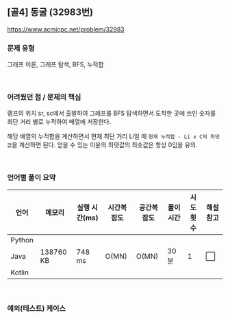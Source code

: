 ## [골4] 동굴 (32983번)

https://www.acmicpc.net/problem/32983

### 문제 유형

그래프 이론, 그래프 탐색, BFS, 누적합

<br>

### 어려웠던 점 / 문제의 핵심

램프의 위치 sr, sc에서 출발하여 그래프를 BFS 탐색하면서 도착한 곳에 쓰인 숫자를 최단 거리 별로 누적하여 배열에 저장한다.

해당 배열의 누적합을 계산하면서 현재 최단 거리 Li일 때 `현재 누적합 - Li x C의 최댓값`을 계산하면 된다. 얻을 수 있는 이윤의 최댓값의 최솟값은 항상 0임을 유의.

<br>

### 언어별 풀이 요약

| 언어   | 메모리    | 실행 시간(ms) | 시간복잡도 | 공간복잡도 | 풀이 시간 | 시도 횟수 | 해설 참고            |
| ------ | --------- | ------------- | ---------- | ---------- | --------- | --------- | -------------------- |
| Python |           |               |            |            |           |           |                      |
| Java   | 138760 KB | 748 ms        | O(MN)      | O(MN)      | 30분      | 1         | :white_large_square: |
| Kotlin |           |               |            |            |           |           |                      |

<br>

### 예외(테스트) 케이스

```
```

